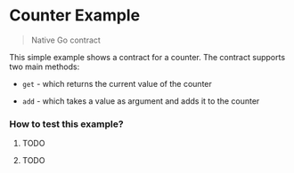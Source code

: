 # Counter Example

> Native Go contract

This simple example shows a contract for a counter. The contract supports two main methods:

* `get` - which returns the current value of the counter

* `add` - which takes a value as argument and adds it to the counter

### How to test this example?

1. TODO

2. TODO
